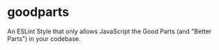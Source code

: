 # goodparts
An ESLint Style that only allows JavaScript the Good Parts (and "Better Parts") in your codebase.
